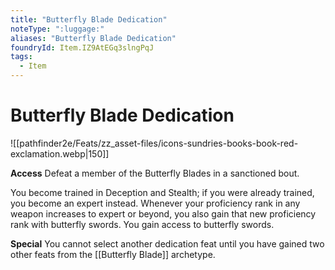 ```yaml
---
title: "Butterfly Blade Dedication"
noteType: ":luggage:"
aliases: "Butterfly Blade Dedication"
foundryId: Item.IZ9AtEGq3slngPqJ
tags:
  - Item
---
```


# Butterfly Blade Dedication
![[pathfinder2e/Feats/zz_asset-files/icons-sundries-books-book-red-exclamation.webp|150]]

**Access** Defeat a member of the Butterfly Blades in a sanctioned bout.

You become trained in Deception and Stealth; if you were already trained, you become an expert instead. Whenever your proficiency rank in any weapon increases to expert or beyond, you also gain that new proficiency rank with butterfly swords. You gain access to butterfly swords.

**Special** You cannot select another dedication feat until you have gained two other feats from the [[Butterfly Blade]] archetype.
